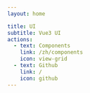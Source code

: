 ```yaml
---
layout: home

title: UI
subtitle: Vue3 UI
actions:
  - text: Components
    link: /zh/components
    icon: view-grid
  - text: Github
    link: /
    icon: github
---
```


